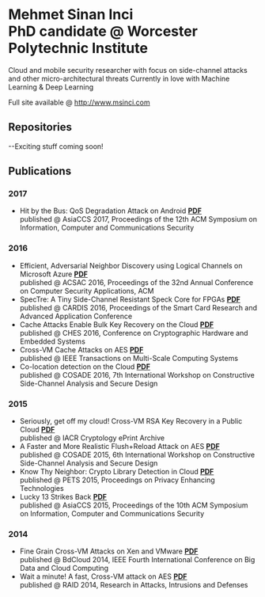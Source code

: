 # Mehmet Sinan Inci<br />PhD candidate @ Worcester Polytechnic Institute

Cloud and mobile security researcher with focus on side-channel attacks and other micro-architectural threats
Currently in love with Machine Learning & Deep Learning

Full site available @ <a href="http://www.msinci.com">http://www.msinci.com</a><br>

## Repositories

--Exciting stuff coming soon!

## Publications
### 2017
- Hit by the Bus: QoS Degradation Attack on Android <a href="f/p/Mobile_QoS.pdf">**PDF**</a><br>
  published @ AsiaCCS 2017, Proceedings of the 12th ACM Symposium on Information, Computer and Communications Security

### 2016
- Efficient, Adversarial Neighbor Discovery using Logical Channels on Microsoft Azure <a href="f/p/Azure_Colocation.pdf">**PDF**</a><br>
  published @ ACSAC 2016, Proceedings of the 32nd Annual Conference on Computer Security Applications, ACM
- SpecTre: A Tiny Side-Channel Resistant Speck Core for FPGAs <a href="f/p/SpecTre.pdf">**PDF**</a><br>
  published @ CARDIS 2016, Proceedings of the Smart Card Research and Advanced Application Conference
- Cache Attacks Enable Bulk Key Recovery on the Cloud <a href="f/p/Bulk_RSA_on_EC2.pdf">**PDF**</a><br>
  published @ CHES 2016, Conference on Cryptographic Hardware and Embedded Systems
- Cross-VM Cache Attacks on AES <a href="f/p/journal_AES.pdf">**PDF**</a><br>
  published @ IEEE Transactions on Multi-Scale Computing Systems
- Co-location detection on the Cloud <a href="f/p/Colocation_Detection.pdf">**PDF**</a><br>
  published @ COSADE 2016, 7th International Workshop on Constructive Side-Channel Analysis and Secure Design

### 2015
- Seriously, get off my cloud! Cross-VM RSA Key Recovery in a Public Cloud <a href="f/p/RSAonEC2.pdf">**PDF**</a><br>
  published @ IACR Cryptology ePrint Archive
- A Faster and More Realistic Flush+Reload Attack on AES <a href="f/p/faster_realistic_AES.pdf">**PDF**</a><br>
  published @ COSADE 2015, 6th International Workshop on Constructive Side-Channel Analysis and Secure Design
- Know Thy Neighbor: Crypto Library Detection in Cloud <a href="f/p/library_detection.pdf">**PDF**</a><br>
  published @ PETS 2015, Proceedings on Privacy Enhancing Technologies
- Lucky 13 Strikes Back <a href="f/p/lucky13.pdf">**PDF**</a><br>
  published @ AsiaCCS 2015, Proceedings of the 10th ACM Symposium on Information, Computer and Communications Security

### 2014
- Fine Grain Cross-VM Attacks on Xen and VMware <a href="f/p/Fine_Grain.pdf">**PDF**</a><br>
  published @ BdCloud 2014, IEEE Fourth International Conference on Big Data and Cloud Computing
- Wait a minute! A fast, Cross-VM attack on AES <a href="f/p/Wait_a_Minute.pdf">**PDF**</a><br>
  published @ RAID 2014, Research in Attacks, Intrusions and Defenses 
